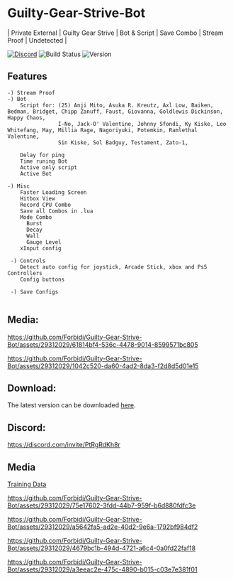 # Guilty-Gear-Strive-Bot
| Private External | Guilty Gear Strive | Bot &amp; Script | Save Combo | Stream Proof | Undetected |
 


[![Discord](https://img.shields.io/discord/972965077496000552)](https://discord.gg/PtRgRdKh8r)
![Build Status](https://img.shields.io/badge/build-passing-brightgreen.svg)
![Version](https://img.shields.io/badge/version-1.6-blue.svg)


## Features
```fix
-) Stream Proof
-) Bot
    Script for: (25) Anji Mito, Asuka R. Kreutz, Axl Low, Baiken, Bedman, Bridget, Chipp Zanuff, Faust, Giovanna, Goldlewis Dickinson, Happy Chaos, 
                I-No, Jack-O' Valentine, Johnny Sfondi, Ky Kiske, Leo Whitefang, May, Millia Rage, Nagoriyuki, Potemkin, Ramlethal Valentine, 
                Sin Kiske, Sol Badguy, Testament, Zato-1,

    Delay for ping
    Time runing Bot
    Active only script
    Active Bot

-) Misc
    Faster Loading Screen
    Hitbox View
    Record CPU Combo
    Save all Combos in .lua
    Mode Combo
      Burst
      Decay
      Wall
      Gauge Level
    xInput config

 -) Controls
    Detect auto config for joystick, Arcade Stick, xbox and Ps5 Controllers
    Config buttons
    
 -) Save Configs


```
## Media: 

https://github.com/Forbidi/Guilty-Gear-Strive-Bot/assets/29312029/61814bf4-536c-4478-9014-8599571bc805



https://github.com/Forbidi/Guilty-Gear-Strive-Bot/assets/29312029/1042c520-da60-4ad2-8da3-f2d8d5d01e15





## Download:
The latest version can be downloaded [here](https://github.com/Forbidi/Guilty-Gear-Strive-Bot/releases/latest/download/GuiltyGearStrive_Release.zip).

## Discord:

https://discord.com/invite/PtRgRdKh8r


## Media
 [Training Data](https://www.dustloop.com/w/GGST)


https://github.com/Forbidi/Guilty-Gear-Strive-Bot/assets/29312029/75e17602-3fdd-44b7-959f-b6d880fdfc3e


https://github.com/Forbidi/Guilty-Gear-Strive-Bot/assets/29312029/a5642fa5-ad2e-40d2-9e6a-1792bf984df2


https://github.com/Forbidi/Guilty-Gear-Strive-Bot/assets/29312029/4679bc1b-494d-4721-a6c4-0a0fd22faf18


https://github.com/Forbidi/Guilty-Gear-Strive-Bot/assets/29312029/a3eeac2e-475c-4890-b015-c03e7e381f01





